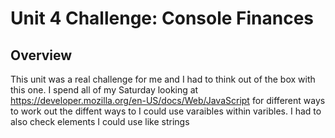 # Unit 4 Challenge: Console Finances

## Overview

This unit was a real challenge for me and I had to think out of the box with this one. I spend all of my Saturday looking at https://developer.mozilla.org/en-US/docs/Web/JavaScript for different ways to work out the diffent ways to I could use varaibles within varibles. I had to also check elements I could use like strings


